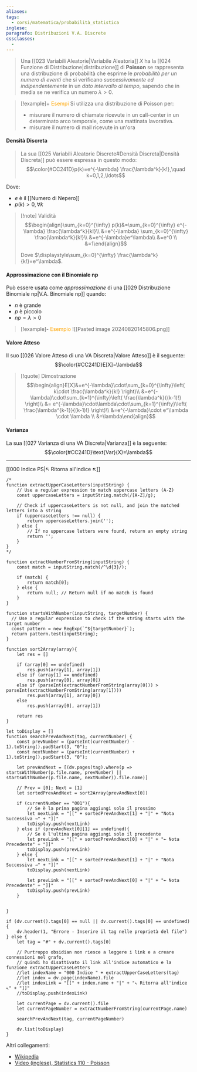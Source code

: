 ```yaml
---
aliases: 
tags:
  - corsi/matematica/probabilità_statistica
inglese: 
paragrafo: Distribuzioni V.A. Discrete
cssclasses:
  - 
---
```

>Una [[023 Variabili Aleatorie|Variabile Aleatoria]] $X$ ha la [[024 Funzione di Distribuzione|distribuzione]] di **Poisson** se rappresenta una distribuzione di probabilità che esprime le *probabilità per un numero di eventi* che si verificano *successivamente ed indipendentemente* in un *dato intervallo di tempo*, sapendo che in media se ne verifica un numero $\lambda>0$. 

> [!example]+ <font color="orange">Esempi</font>
>Si utilizza una distribuzione di Poisson per:
>- misurare il numero di chiamate ricevute in un call-center in un determinato arco temporale, come una mattinata lavorativa.
>- misurare il numero di mail ricevute in un'ora

#### Densità Discreta
>La sua [[025 Variabili Aleatorie Discrete#Densità Discreta|Densità Discreta]] può essere espressa in questo modo:
>$$\color{#CC241D}p(k)=e^{-\lambda} \frac{\lambda^k}{k!},\quad k=0,1,2,\ldots$$

Dove:
- $e$ è il [[Numero di Nepero]]
- $p(k)>0, \forall k$

> [!note] Validità
$$\begin{align}\sum_{k=0}^{\infty} p(k)&=\sum_{k=0}^{\infty} e^{-\lambda} \frac{\lambda^k}{k!}\\ &=e^{-\lambda} \sum_{k=0}^{\infty} \frac{\lambda^k}{k!}\\ &=e^{-\lambda}e^\lambda\\ &=e^0 \\ &=1\end{align}$$
>
>Dove $\displaystyle\sum_{k=0}^{\infty} \frac{\lambda^k}{k!}=e^\lambda$.

#### Approssimazione con il Binomiale np
Può essere usata come *approssimazione* di una [[029 Distribuzione Binomiale np|V.A. Binomiale np]] quando:
- $n$ è grande
- $p$ è piccolo
- $np = \lambda > 0$

> [!example]- <font color="orange">Esempio</font>
>![[Pasted image 20240820145806.png]]

#### Valore Atteso
Il suo [[026 Valore Atteso di una VA Discreta|Valore Atteso]] è il seguente:
$$\color{#CC241D}E[X]=\lambda$$

> [!quote] Dimostrazione
>$$\begin{align}E[X]&=e^{-\lambda}\cdot\sum_{k=0}^{\infty}\left( k\cdot \frac{\lambda^k}{k!} \right)\\ &=e^{-\lambda}\cdot\sum_{k=1}^{\infty}\left( \frac{\lambda^k}{(k-1)!} \right)\\ &= e^{-\lambda}\cdot\lambda\cdot\sum_{k=1}^{\infty}\left( \frac{\lambda^{k-1}}{(k-1)!} \right)\\ &=e^{-\lambda}\cdot e^\lambda \cdot \lambda \\ &=\lambda\end{align}$$

#### Varianza
La sua [[027 Varianza di una VA Discreta|Varianza]] è la seguente:
$$\color{#CC241D}\text{Var}(X)=\lambda$$


___
[[000 Indice PS|↖ Ritorna all'indice ↖]]

```dataviewjs
/*
function extractUpperCaseLetters(inputString) {
	// Use a regular expression to match uppercase letters (A-Z)
	const uppercaseLetters = inputString.match(/[A-Z]/g);
	
	// Check if uppercaseLetters is not null, and join the matched letters into a string
	if (uppercaseLetters !== null) {
		return uppercaseLetters.join('');
	} else {
	    // If no uppercase letters were found, return an empty string
	    return '';
	}
}
*/

function extractNumberFromString(inputString) {
	const match = inputString.match(/^\d{3}/);
	
	if (match) {
		return match[0];
	} else {
		return null; // Return null if no match is found
	}
}

function startsWithNumber(inputString, targetNumber) {
  // Use a regular expression to check if the string starts with the target number
  const pattern = new RegExp(`^${targetNumber}`);
  return pattern.test(inputString);
}

function sort2Array(array){
	let res = []
	
	if (array[0] == undefined)
		res.push(array[1], array[1])
	else if (array[1] == undefined)
		res.push(array[0], array[0])
	else if (parseInt(extractNumberFromString(array[0])) > parseInt(extractNumberFromString(array[1])))
		res.push(array[1], array[0])
	else
		res.push(array[0], array[1])
	
	return res
}

let toDisplay = []
function searchPrevAndNext(tag, currentNumber) {
	const prevNumber = (parseInt(currentNumber) - 1).toString().padStart(3, "0");
	const nextNumber = (parseInt(currentNumber) + 1).toString().padStart(3, "0");
	
	let prevAndNext = [(dv.pages(tag).where(p => startsWithNumber(p.file.name, prevNumber) || startsWithNumber(p.file.name, nextNumber)).file.name)]
	
	// Prev = [0]; Next = [1]
	let sortedPrevAndNext = sort2Array(prevAndNext[0])
	
	if (currentNumber == "001"){ 
		// Se è la prima pagina aggiungi solo il prossimo
		let nextLink = "[[" + sortedPrevAndNext[1] + "|" + "Nota Successiva →" + "]]"
		toDisplay.push(nextLink)
	} else if (prevAndNext[0][1] == undefined){
		// Se è l'ultima pagina aggiungi solo il precedente
		let prevLink = "[[" + sortedPrevAndNext[0] + "|" + "← Nota Precedente" + "]]"
		toDisplay.push(prevLink)
	} else {
		let nextLink = "[[" + sortedPrevAndNext[1] + "|" + "Nota Successiva →" + "]]"
		toDisplay.push(nextLink)
		
		let prevLink = "[[" + sortedPrevAndNext[0] + "|" + "← Nota Precedente" + "]]"
		toDisplay.push(prevLink)
	}
	
	
}

if (dv.current().tags[0] == null || dv.current().tags[0] == undefined){
	dv.header(1, "Errore - Inserire il tag nelle proprietà del file")
} else {
	let tag = "#" + dv.current().tags[0]

	// Purtroppo obsidian non riesce a leggere i link e a creare connessioni nel grafo,
	// quindi ho disattivato il link all'indice automatico e la funzione extractUpperCaseLetters
	//let indexName = "000 Indice " + extractUpperCaseLetters(tag)
	//let index = dv.page(indexName).file
	//let indexLink = "[[" + index.name + "|" + "↖ Ritorna all'indice ↖" + "]]"
	//toDisplay.push(indexLink)
	
	let currentPage = dv.current().file
	let currentPageNumber = extractNumberFromString(currentPage.name)
	
	searchPrevAndNext(tag, currentPageNumber)
	
	dv.list(toDisplay)
}
```

Altri collegamenti: 
- [Wikipedia](https://it.wikipedia.org/wiki/Distribuzione_di_Poisson)
- [Video (inglese), Statistics 110 - Poisson](https://youtu.be/TD1N4hxqMzY?list=PL2SOU6wwxB0uwwH80KTQ6ht66KWxbzTIo&t=370)